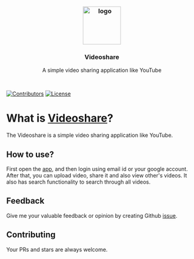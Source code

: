 <h3 align="center">
    <a href="#">
        <img height="100" src="https://raw.githubusercontent.com/mdebrahim98/Videoshare/main/logo.png" alt="logo" title="Videoshare">
    </a>
</h1>
<h3 align="center">
Videoshare
</h3>
<p align="center">
A simple video sharing application like YouTube
</p>
<br>

[![Contributors](https://img.shields.io/github/contributors/mdebrahim98/Videoshare.svg)](https://github.com/mdebrahim98/Videoshare/graphs/contributors)
[![License](https://img.shields.io/github/license/mdebrahim98/Videoshare.svg)](https://github.com/mdebrahim98/Videoshare/blob/master/LICENSE)

# What is [Videoshare](https://relieved-suspenders-ray.cyclic.app/)?

The Videoshare is a simple video sharing application like YouTube.

## How to use?

First open the [app](https://videoshare-9qui.onrender.com/), and then login using email id or your google account. After that, you can upload video, share it and also view other's videos. It also has search functionality to search through all videos. 

## Feedback

Give me your valuable feedback or opinion by creating Github [issue](https://github.com/mdebrahim98/Videoshare/issues/new).

## Contributing

Your PRs and stars are always welcome.
